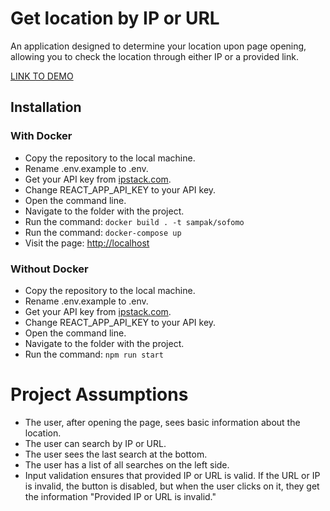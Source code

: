 # Get location by IP or URL
An application designed to determine your location upon page opening, allowing you to check the location through either IP or a provided link.

[LINK TO DEMO](https://sampak.github.io/iplocalization-catcher-sfm/)
## Installation
### With Docker
- Copy the repository to the local machine.
- Rename .env.example to .env.
- Get your API key from [ipstack.com](https://ipstack.com).
- Change REACT_APP_API_KEY to your API key.
- Open the command line.
- Navigate to the folder with the project.
- Run the command: `docker build . -t sampak/sofomo`
- Run the command: `docker-compose up`
- Visit the page: [http://localhost](http://localhost)

### Without Docker
- Copy the repository to the local machine.
- Rename .env.example to .env.
- Get your API key from [ipstack.com](https://ipstack.com).
- Change REACT_APP_API_KEY to your API key.
- Open the command line.
- Navigate to the folder with the project.
- Run the command: `npm run start`

# Project Assumptions
- The user, after opening the page, sees basic information about the location.
- The user can search by IP or URL.
- The user sees the last search at the bottom.
- The user has a list of all searches on the left side.
- Input validation ensures that provided IP or URL is valid. If the URL or IP is invalid, the button is disabled, but when the user clicks on it, they get the information "Provided IP or URL is invalid."
